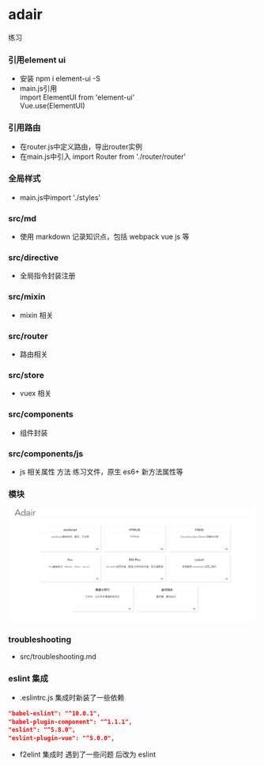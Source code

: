 # adair
练习

### 引用element ui
* 安装 npm i element-ui -S
* main.js引用   
  import ElementUI from 'element-ui'  
  Vue.use(ElementUI)  

### 引用路由
* 在router.js中定义路由，导出router实例
* 在main.js中引入 import Router from './router/router'

### 全局样式
* main.js中import './styles'

### src/md 
* 使用 markdown 记录知识点，包括 webpack vue js 等

### src/directive
* 全局指令封装注册

### src/mixin
* mixin 相关

### src/router
* 路由相关

### src/store
* vuex 相关

### src/components
* 组件封装 
### src/components/js
* js 相关属性 方法 练习文件，原生 es6+ 新方法属性等
### 模块
![模块](./src/assets/adair.png)

### troubleshooting
- src/troubleshooting.md

### eslint 集成
- .eslintrc.js 集成时新装了一些依赖
```json
"babel-eslint": "^10.0.1",
"babel-plugin-component": "^1.1.1",
"eslint": "^5.8.0",
"eslint-plugin-vue": "^5.0.0",
```
- f2elint 集成时 遇到了一些问题 后改为 eslint


